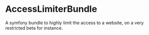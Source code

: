 # AccessLimiterBundle
A symfony bundle to highly limit the access to a website, on a very restricted beta for instance.
